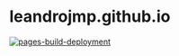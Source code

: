 # leandrojmp.github.io

[![pages-build-deployment](https://github.com/leandrojmp/leandrojmp.github.io/actions/workflows/pages/pages-build-deployment/badge.svg)](https://github.com/leandrojmp/leandrojmp.github.io/actions/workflows/pages/pages-build-deployment)